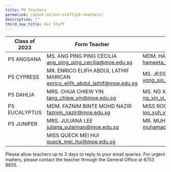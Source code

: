 ```yaml
---
title: P5 Teachers
permalink: /about-us/our-staff/p5-teachers/
description: ""
third_nav_title: Our Staff
---
```

| Class of 2023 | Form Teacher | Form Teacher |
| -------- | -------- | -------- |
| P5 ANGSANA    | MS. ANG PING PING CECILIA ang_ping_ping_cecilia@moe.edu.sg | MDM. HAMEETA D/O MYDEN PILLAI hameeta_myden_pillai@moe.edu.sg   |
| P5 CYPRESS    | MR. ENRICO ELIFH ABDUL LATHIF MARICAN enrico_elifh_abdul_lathif@moe.edu.sg  |MS. JESS YONG SIO CHIN yong_sio_chin@moe.edu.sg  |
| P5 DAHLIA     | MRS. CHUA CHIEW YIN  tang_chiew_yin@moe.edu.sg | MS. NG XIN YI               ng_xin_yi_p@moe.edu.sg |
| P5 EUCALYPTUS    | MDM. FAZNIM BINTE MOHD NAZIR faznim_nazir@moe.edu.sg   | MISS ROCHELLE LOO YUH YAN  loo_yuh_yan@moe.edu.sg  |
| P5 JUNIPER   | MRS.  JULIANA LEE juliana_sulaiman@moe.edu.sg   | MR. MUHAMAD SABAR BIN ADAM muhamad_sabar_adam@moe.edu.sg         
 | | MISS QUECK MEI HUI  queck_mei_hui@moe.edu.sg | 









Please allow teachers up to 3 days to reply to your email queries. 
For urgent matters, please contact the teacher through the General Office at 6753 8835.